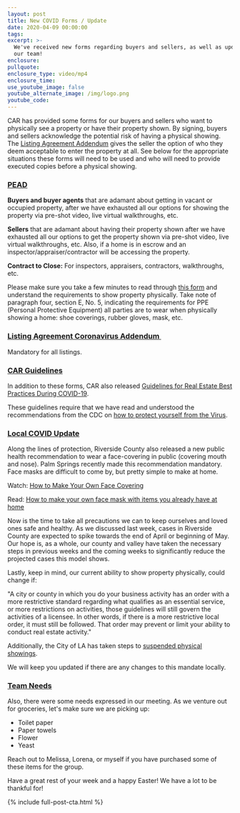 ```yaml
---
layout: post
title: New COVID Forms / Update
date: 2020-04-09 00:00:00
tags:
excerpt: >-
  We've received new forms regarding buyers and sellers, as well as updates for
  our team!
enclosure:
pullquote:
enclosure_type: video/mp4
enclosure_time:
use_youtube_image: false
youtube_alternate_image: /img/logo.png
youtube_code:
---
```


CAR has provided some forms for our buyers and sellers who want to physically see a property or have their property shown. By signing, buyers and sellers acknowledge the potential risk of having a physical showing. The <u><a target="_blank" href="https://pdfhost.io/v/EYtweo1Kw_Listing_Agreement_Coroavirus_Addendum_or_Amendment__420_ts05322pdf.pdf">Listing Agreement Addendum</a></u> gives the seller the option of who they deem acceptable to enter the property at all. See below for the appropriate situations these forms will need to be used and who will need to provide executed copies before a physical showing.

### **<u>PEAD</u>**

**Buyers and buyer agents** that are adamant about getting in vacant or occupied property, after we have exhausted all our options for showing the property via pre-shot video, live virtual walkthroughs, etc.

**Sellers** that are adamant about having their property shown after we have exhausted all our options to get the property shown via pre-shot video, live virtual walkthroughs, etc. Also, if a home is in escrow and an inspector/appraiser/contractor will be accessing the property.&nbsp;

**Contract to Close:** For inspectors, appraisers, contractors, walkthroughs, etc.

Please make sure you take a few minutes to read through <u><a target="_blank" href="https://pdfhost.io/v/XHkRfmHXz_Coronavirus_Property_Entry_Advisory_and_Declaration__420_ts19284_2pdf.pdf">this form</a></u> and understand the requirements to show property physically. Take note of paragraph four, section E, No. 5, indicating the requirements for PPE (Personal Protective Equipment) all parties are to wear when physically showing a home: shoe coverings, rubber gloves, mask, etc.

### <u><strong>Listing Agreement Coronavirus Addendum</strong>&nbsp;</u>

Mandatory for all listings.

### **<u>CAR Guidelines</u>**

In addition to these forms, CAR also released <u><a target="_blank" href="https://www.carcovidupdates.org/best-practices-guidelines">Guidelines for Real Estate Best Practices During COVID-19</a></u>.

These guidelines require that we have read and understood the recommendations from the CDC on <u><a target="_blank" href="https://www.cdc.gov/coronavirus/2019-ncov/prevent-getting-sick/prevention.html">how to protect yourself from the Virus</a></u>.

### **<u>Local COVID Update</u>**

Along the lines of protection, Riverside County also released a new public health recommendation to wear a face-covering in public (covering mouth and nose). Palm Springs recently made this recommendation mandatory. Face masks are difficult to come by, but pretty simple to make at home.

Watch: <u><a target="_blank" href="https://youtu.be/tPx1yqvJgf4">How to Make Your Own Face Covering</a></u>

Read: <u><a target="_blank" href="https://www.androidcentral.com/how-make-your-own-face-mask-items-you-already-have-home">How to make your own face mask with items you already have at home</a></u>

Now is the time to take all precautions we can to keep ourselves and loved ones safe and healthy. As we discussed last week, cases in Riverside County are expected to spike towards the end of April or beginning of May. Our hope is, as a whole, our county and valley have taken the necessary steps in previous weeks and the coming weeks to significantly reduce the projected cases this model shows.

Lastly, keep in mind, our current ability to show property physically, could change if:

"A city or county in which you do your business activity has an order with a more restrictive standard regarding what qualifies as an essential service, or more restrictions on activities, those guidelines will still govern the activities of a licensee. In other words, if there is a more restrictive local order, it must still be followed. That order may prevent or limit your ability to conduct real estate activity."

Additionally, the City of LA has taken steps to <u><a target="_blank" href="https://la.curbed.com/2020/4/7/21206283/open-houses-los-angeles-coronavirus">suspended physical showings</a></u>.

We will keep you updated if there are any changes to this mandate locally.

### **<u>Team Needs</u>**

Also, there were some needs expressed in our meeting. As we venture out for groceries, let's make sure we are picking up:

* Toilet paper
* Paper towels
* Flower
* Yeast

Reach out to Melissa, Lorena, or myself if you have purchased some of these items for the group.

Have a great rest of your week and a happy Easter\! We have a lot to be thankful for\!

{% include full-post-cta.html %}
